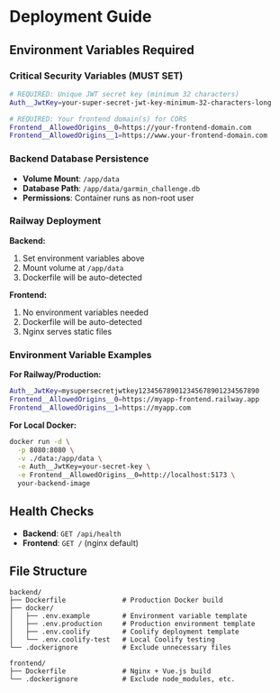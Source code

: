 # Deployment Guide

## Environment Variables Required

### **Critical Security Variables (MUST SET)**
```bash
# REQUIRED: Unique JWT secret key (minimum 32 characters)
Auth__JwtKey=your-super-secret-jwt-key-minimum-32-characters-long

# REQUIRED: Your frontend domain(s) for CORS
Frontend__AllowedOrigins__0=https://your-frontend-domain.com
Frontend__AllowedOrigins__1=https://www.your-frontend-domain.com
```

### **Backend Database Persistence**
- **Volume Mount**: `/app/data` 
- **Database Path**: `/app/data/garmin_challenge.db`
- **Permissions**: Container runs as non-root user

### **Railway Deployment**

**Backend:**
1. Set environment variables above
2. Mount volume at `/app/data`
3. Dockerfile will be auto-detected

**Frontend:**
1. No environment variables needed
2. Dockerfile will be auto-detected
3. Nginx serves static files

### **Environment Variable Examples**

**For Railway/Production:**
```bash
Auth__JwtKey=mysupersecretjwtkey123456789012345678901234567890
Frontend__AllowedOrigins__0=https://myapp-frontend.railway.app
Frontend__AllowedOrigins__1=https://myapp.com
```

**For Local Docker:**
```bash
docker run -d \
  -p 8080:8080 \
  -v ./data:/app/data \
  -e Auth__JwtKey=your-secret-key \
  -e Frontend__AllowedOrigins__0=http://localhost:5173 \
  your-backend-image
```

## Health Checks
- **Backend**: `GET /api/health`
- **Frontend**: `GET /` (nginx default)

## File Structure
```
backend/
├── Dockerfile              # Production Docker build
├── docker/
│   ├── .env.example        # Environment variable template
│   ├── .env.production     # Production environment template
│   ├── .env.coolify        # Coolify deployment template
│   └── .env.coolify-test   # Local Coolify testing
└── .dockerignore           # Exclude unnecessary files

frontend/
├── Dockerfile              # Nginx + Vue.js build
└── .dockerignore           # Exclude node_modules, etc.
```